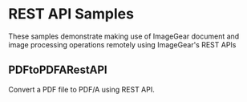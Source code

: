 # REST API Samples

These samples demonstrate making use of ImageGear document and image processing operations remotely using ImageGear's REST APIs

## PDFtoPDFARestAPI

Convert a PDF file to PDF/A using REST API.
